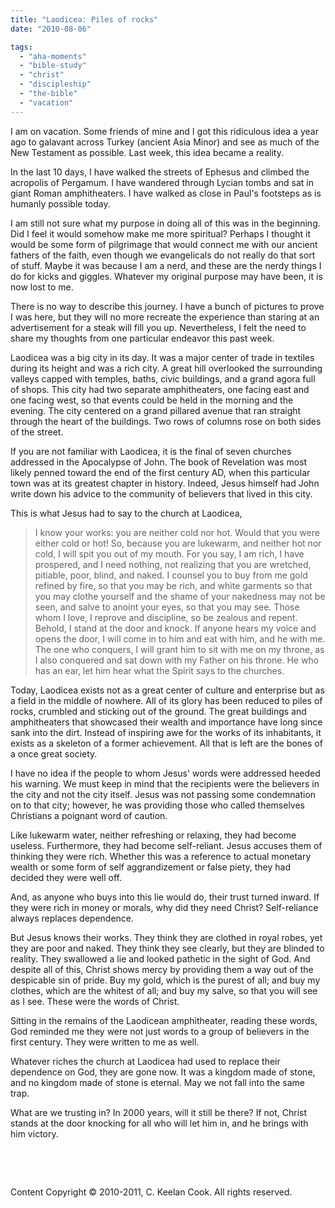 ```yaml
---
title: "Laodicea: Piles of rocks"
date: "2010-08-06"

tags: 
  - "aha-moments"
  - "bible-study"
  - "christ"
  - "discipleship"
  - "the-bible"
  - "vacation"
---
```


I am on vacation. Some friends of mine and I got this ridiculous idea a year ago to galavant across Turkey (ancient Asia Minor) and see as much of the New Testament as possible. Last week, this idea became a reality.

In the last 10 days, I have walked the streets of Ephesus and climbed the acropolis of Pergamum. I have wandered through Lycian tombs and sat in giant Roman amphitheaters. I have walked as close in Paul's footsteps as is humanly possible today. 

I am still not sure what my purpose in doing all of this was in the beginning. Did I feel it would somehow make me more spiritual? Perhaps I thought it would be some form of pilgrimage that would connect me with our ancient fathers of the faith, even though we evangelicals do not really do that sort of stuff. Maybe it was because I am a nerd, and these are the nerdy things I do for kicks and giggles. Whatever my original purpose may have been, it is now lost to me.

There is no way to describe this journey. I have a bunch of pictures to prove I was here, but they will no more recreate the experience than staring at an advertisement for a steak will fill you up. Nevertheless, I felt the need to share my thoughts from one particular endeavor this past week.

Laodicea was a big city in its day. It was a major center of trade in textiles during its height and was a rich city. A great hill overlooked the surrounding valleys capped with temples, baths, civic buildings, and a grand agora full of shops. This city had two separate amphitheaters, one facing east and one facing west, so that events could be held in the morning and the evening. The city centered on a grand pillared avenue that ran straight through the heart of the buildings. Two rows of columns rose on both sides of the street. 

If you are not familiar with Laodicea, it is the final of seven churches addressed in the Apocalypse of John. The book of Revelation was most likely penned toward the end of the first century AD, when this particular town was at its greatest chapter in history. Indeed, Jesus himself had John write down his advice to the community of believers that lived in this city.

This is what Jesus had to say to the church at Laodicea,

> I know your works: you are neither cold nor hot. Would that you were either cold or hot! So, because you are lukewarm, and neither hot nor cold, I will spit you out of my mouth. For you say, I am rich, I have prospered, and I need nothing, not realizing that you are wretched, pitiable, poor, blind, and naked. I counsel you to buy from me gold refined by fire, so that you may be rich, and white garments so that you may clothe yourself and the shame of your nakedness may not be seen, and salve to anoint your eyes, so that you may see. Those whom I love, I reprove and discipline, so be zealous and repent. Behold, I stand at the door and knock. If anyone hears my voice and opens the door, I will come in to him and eat with him, and he with me. The one who conquers, I will grant him to sit with me on my throne, as I also conquered and sat down with my Father on his throne. He who has an ear, let him hear what the Spirit says to the churches. 

Today, Laodicea exists not as a great center of culture and enterprise but as a field in the middle of nowhere. All of its glory has been reduced to piles of rocks, crumbled and sticking out of the ground. The great buildings and amphitheaters that showcased their wealth and importance have long since sank into the dirt. Instead of inspiring awe for the works of its inhabitants, it exists as a skeleton of a former achievement. All that is left are the bones of a once great society. 

I have no idea if the people to whom Jesus' words were addressed heeded his warning. We must keep in mind that the recipients were the believers in the city and not the city itself. Jesus was not passing some condemnation on to that city; however, he was providing those who called themselves Christians a poignant word of caution.

Like lukewarm water, neither refreshing or relaxing, they had become useless. Furthermore, they had become self-reliant. Jesus accuses them of thinking they were rich. Whether this was a reference to actual monetary wealth or some form of self aggrandizement or false piety, they had decided they were well off.

And, as anyone who buys into this lie would do, their trust turned inward. If they were rich in money or morals, why did they need Christ? Self-reliance always replaces dependence.

But Jesus knows their works. They think they are clothed in royal robes, yet they are poor and naked. They think they see clearly, but they are blinded to reality. They swallowed a lie and looked pathetic in the sight of God. And despite all of this, Christ shows mercy by providing them a way out of the despicable sin of pride. Buy my gold, which is the purest of all; and buy my clothes, which are the whitest of all; and buy my salve, so that you will see as I see. These were the words of Christ.

Sitting in the remains of the Laodicean amphitheater, reading these words, God reminded me they were not just words to a group of believers in the first century. They were written to me as well.

Whatever riches the church at Laodicea had used to replace their dependence on God, they are gone now. It was a kingdom made of stone, and no kingdom made of stone is eternal. May we not fall into the same trap.

What are we trusting in? In 2000 years, will it still be there? If not, Christ stands at the door knocking for all who will let him in, and he brings with him victory.

 

 

Content Copyright © 2010-2011, C. Keelan Cook. All rights reserved.
